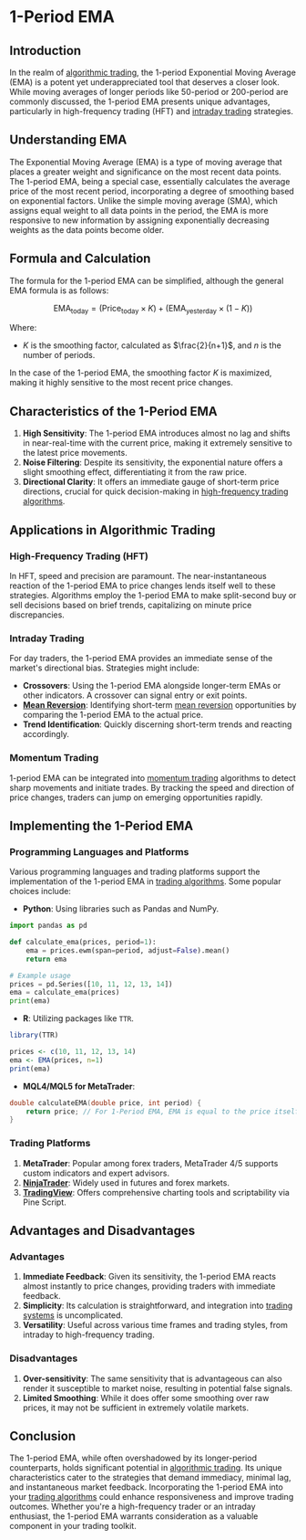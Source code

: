 # 1-Period EMA

## Introduction

In the realm of [algorithmic trading](../a/algorithmic_trading.md), the 1-period Exponential Moving Average (EMA) is a potent yet underappreciated tool that deserves a closer look. While moving averages of longer periods like 50-period or 200-period are commonly discussed, the 1-period EMA presents unique advantages, particularly in high-frequency trading (HFT) and [intraday trading](../i/intraday_trading.md) strategies.

## Understanding EMA

The Exponential Moving Average (EMA) is a type of moving average that places a greater weight and significance on the most recent data points. The 1-period EMA, being a special case, essentially calculates the average price of the most recent period, incorporating a degree of smoothing based on exponential factors. Unlike the simple moving average (SMA), which assigns equal weight to all data points in the period, the EMA is more responsive to new information by assigning exponentially decreasing weights as the data points become older.

## Formula and Calculation

The formula for the 1-period EMA can be simplified, although the general EMA formula is as follows:

$$ \text{EMA}_{\text{today}} = ( \text{Price}_{\text{today}} \times K ) + ( \text{EMA}_{\text{yesterday}} \times (1 - K) ) $$

Where:
- $K$ is the smoothing factor, calculated as $\frac{2}{n+1}$, and $n$ is the number of periods.
  
In the case of the 1-period EMA, the smoothing factor $K$ is maximized, making it highly sensitive to the most recent price changes.

## Characteristics of the 1-Period EMA

1. **High Sensitivity**: The 1-period EMA introduces almost no lag and shifts in near-real-time with the current price, making it extremely sensitive to the latest price movements.
2. **Noise Filtering**: Despite its sensitivity, the exponential nature offers a slight smoothing effect, differentiating it from the raw price.
3. **Directional Clarity**: It offers an immediate gauge of short-term price directions, crucial for quick decision-making in [high-frequency trading algorithms](../h/high-frequency_trading_algorithms.md).

## Applications in Algorithmic Trading

### High-Frequency Trading (HFT)

In HFT, speed and precision are paramount. The near-instantaneous reaction of the 1-period EMA to price changes lends itself well to these strategies. Algorithms employ the 1-period EMA to make split-second buy or sell decisions based on brief trends, capitalizing on minute price discrepancies.

### Intraday Trading

For day traders, the 1-period EMA provides an immediate sense of the market's directional bias. Strategies might include:
- **Crossovers**: Using the 1-period EMA alongside longer-term EMAs or other indicators. A crossover can signal entry or exit points.
- **[Mean Reversion](../m/mean_reversion.md)**: Identifying short-term [mean reversion](../m/mean_reversion.md) opportunities by comparing the 1-period EMA to the actual price.
- **Trend Identification**: Quickly discerning short-term trends and reacting accordingly.

### Momentum Trading

1-period EMA can be integrated into [momentum trading](../m/momentum_trading.md) algorithms to detect sharp movements and initiate trades. By tracking the speed and direction of price changes, traders can jump on emerging opportunities rapidly.

## Implementing the 1-Period EMA

### Programming Languages and Platforms

Various programming languages and trading platforms support the implementation of the 1-period EMA in [trading algorithms](../t/trading_algorithms.md). Some popular choices include:

- **Python**: Using libraries such as Pandas and NumPy.
```python
import pandas as pd

def calculate_ema(prices, period=1):
    ema = prices.ewm(span=period, adjust=False).mean()
    return ema

# Example usage
prices = pd.Series([10, 11, 12, 13, 14])
ema = calculate_ema(prices)
print(ema)
```

- **R**: Utilizing packages like `TTR`.
```r
library(TTR)

prices <- c(10, 11, 12, 13, 14)
ema <- EMA(prices, n=1)
print(ema)
```

- **MQL4/MQL5 for MetaTrader**:
```cpp
double calculateEMA(double price, int period) {
    return price; // For 1-Period EMA, EMA is equal to the price itself
}
```

### Trading Platforms

1. **MetaTrader**: Popular among forex traders, MetaTrader 4/5 supports custom indicators and expert advisors.
2. **[NinjaTrader](../n/ninjatrader.md)**: Widely used in futures and forex markets.
3. **[TradingView](../t/tradingview.md)**: Offers comprehensive charting tools and scriptability via Pine Script.

## Advantages and Disadvantages

### Advantages

1. **Immediate Feedback**: Given its sensitivity, the 1-period EMA reacts almost instantly to price changes, providing traders with immediate feedback.
2. **Simplicity**: Its calculation is straightforward, and integration into [trading systems](../t/trading_systems.md) is uncomplicated.
3. **Versatility**: Useful across various time frames and trading styles, from intraday to high-frequency trading.

### Disadvantages

1. **Over-sensitivity**: The same sensitivity that is advantageous can also render it susceptible to market noise, resulting in potential false signals.
2. **Limited Smoothing**: While it does offer some smoothing over raw prices, it may not be sufficient in extremely volatile markets.

## Conclusion

The 1-period EMA, while often overshadowed by its longer-period counterparts, holds significant potential in [algorithmic trading](../a/algorithmic_trading.md). Its unique characteristics cater to the strategies that demand immediacy, minimal lag, and instantaneous market feedback. Incorporating the 1-period EMA into your [trading algorithms](../t/trading_algorithms.md) could enhance responsiveness and improve trading outcomes. Whether you're a high-frequency trader or an intraday enthusiast, the 1-period EMA warrants consideration as a valuable component in your trading toolkit.